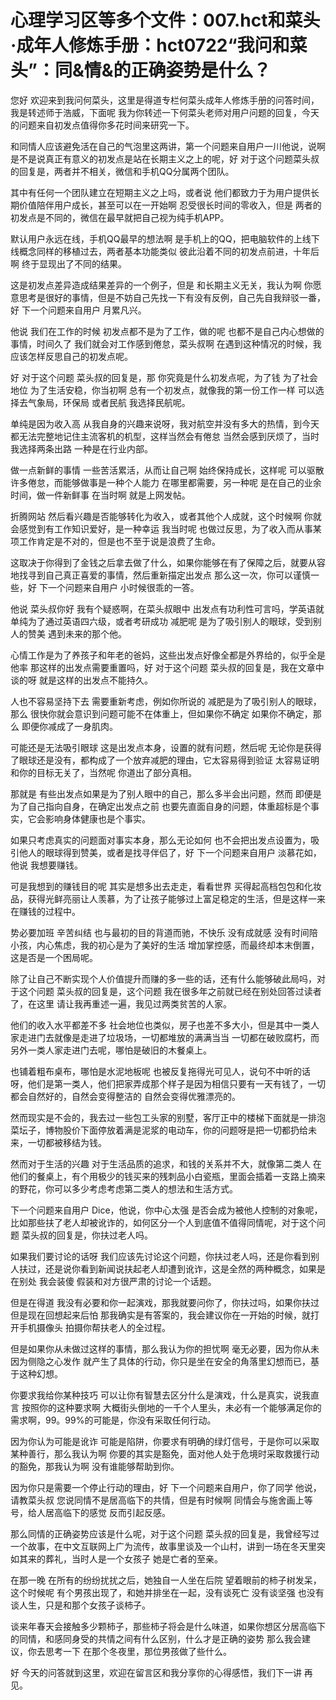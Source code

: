 # 心理学习区等多个文件：007.hct和菜头·成年人修炼手册：hct0722“我问和菜头”：同&情&的正确姿势是什么？ 

您好 欢迎来到我问何菜头，这里是得道专栏何菜头成年人修炼手册的问答时间，我是转述师于浩威，下面呢 我为你转述一下何菜头老师对用户问题的回复，今天的问题来自初发点值得你多花时间来研究一下。

和同情人应该避免活在自己的气泡里这两讲，第一个问题来自用户一川他说，说啊 是不是说真正有意义的初发点是站在长期主义之上的呢，好 对于这个问题菜头叔的回复是，两者并不相关，微信和手机QQ分属两个团队。

其中有任何一个团队建立在短期主义之上吗，或者说 他们都致力于为用户提供长期价值陪伴用户成长，甚至可以在一开始啊 忍受很长时间的零收入，但是 两者的初发点是不同的，微信在最早就把自己视为纯手机APP。

默认用户永远在线，手机QQ最早的想法啊 是手机上的QQ，把电脑软件的上线下线概念同样的移植过去，两者基本功能类似 彼此沿着不同的初发点前进，十年后啊 终于显现出了不同的结果。

这是初发点差异造成结果差异的一个例子，但是 和长期主义无关，我认为啊 你愿意思考是很好的事情，但是不妨自己先找一下有没有反例，自己先自我辩驳一番，好 下一个问题来自用户 月累凡兴。

他说 我们在工作的时候 初发点都不是为了工作，做的呢 也都不是自己内心想做的事情，时间久了 我们就会对工作感到倦怠，菜头叔啊 在遇到这种情况的时候，我应该怎样反思自己的初发点呢。

好 对于这个问题 菜头叔的回复是，那 你究竟是什么初发点呢，为了钱 为了社会地位 为了生活安稳，你当初啊 总有一个初发点，就像我的第一份工作一样 可以选择去气象局，环保局 或者民航 我选择民航呢。

单纯是因为收入高 从我自身的兴趣来说呀，我对航空并没有多大的热情，到今天都无法完整地记住主流客机的机型，这样当然会有倦怠 当然会感到厌烦了，当时我选择两条出路 一种是在行业内部。

做一点新鲜的事情 一些苦活累活，从而让自己啊 始终保持成长，这样呢 可以驱散许多倦怠，而能够做事是一种个人能力 在哪里都需要，另一种呢 是在自己的业余时间，做一件新鲜事 在当时啊 就是上网发帖。

折腾网站 然后看兴趣是否能够转化为收入，或者其他个人成就，这个时候啊 你就会感觉到有工作知识爱好，是一种幸运 我当时呢 也做过反思，为了收入而从事某项工作肯定是不对的，但是也不至于说是浪费了生命。

这取决于你得到了金钱之后拿去做了什么，如果你能够在有了保障之后，就要从容地找寻到自己真正喜爱的事情，然后重新描定出发点 那么这一次，你可以谨慎一些，好 下一个问题来自用户 小时候很乖的一答。

他说 菜头叔你好 我有个疑惑啊，在菜头叔眼中 出发点有功利性可言吗，学英语就单纯为了通过英语四六级，或者考研成功 减肥呢 是为了吸引别人的眼球，受到别人的赞美 遇到未来的那个他。

心情工作是为了养孩子和年老的爸妈，这些出发点好像全都是外界给的，似乎全是他率 那这样的出发点需要重置吗，好 对于这个问题 菜头叔的回复是，我在文章中谈的呀 就是这样的出发点不能持久。

人也不容易坚持下去 需要重新考虑，例如你所说的 减肥是为了吸引别人的眼球，那么 很快你就会意识到问题可能不在体重上，但如果你不确定 如果你不确定，那么 即便你减成了一身肌肉。

可能还是无法吸引眼球 这是出发点本身，设置的就有问题，然后呢 无论你是获得了眼球还是没有，都构成了一个放弃减肥的理由，它太容易得到验证 太容易证明和你的目标无关了，当然呢 你道出了部分真相。

那就是 有些出发点如果是为了别人眼中的自己，那么多半会出问题，然而 即便是为了自己指向自身，在确定出发点之前 也要先直面自身的问题，体重超标是个事实，它会影响身体健康也是个事实。

如果只考虑真实的问题面对事实本身，那么无论如何 也不会把出发点设置为，吸引他人的眼球得到赞美，或者是找寻伴侣了，好 下一个问题来自用户 淡慕花如，他说 我想要赚钱。

可是我想到的赚钱目的呢 其实是想多出去走走，看看世界 买得起高档包包和化妆品，获得光鲜亮丽让人羡慕，为了让孩子能够过上富足稳定的生活，但是这样一来 在赚钱的过程中。

势必要加班 辛苦纠结 也与最初的目的背道而驰，不快乐 没有成就感 没有时间陪小孩，内心焦虑，我的初心是为了美好的生活 增加掌控感，而最终却本末倒置，这是否是一个困局呢。

除了让自己不断实现个人价值提升而赚的多一些的话，还有什么能够破此局吗，对于这个问题 菜头叔的回复是，这个问题 我在很多年之前就已经在别处回答过读者了，在这里 请让我再重述一遍，我见过两类贫苦的人家。

他们的收入水平都差不多 社会地位也类似，房子也差不多大小，但是其中一类人家走进门去就像是走进了垃圾场，一切都堆放的满满当当 一切都在破败腐朽，而另外一类人家走进门去呢，哪怕是破旧的木餐桌上。

也铺着粗布桌布，哪怕是水泥地板呢 也被反复拖得光可见人，说句不中听的话呀，他们是第一类人，他们把家弄成那个样子是因为相信只要有一天有钱了，一切都会自然好的，自然会变得整洁的 自然会变得优雅漂亮的。

然而现实是不会的，我去过一些包工头家的别墅，客厅正中的楼梯下面就是一排泡菜坛子，博物股价下面停放着满是泥浆的电动车，你的问题呀是把一切都扔给未来，一切都被移结为钱。

然而对于生活的兴趣 对于生活品质的追求，和钱的关系并不大，就像第二类人 在他们的餐桌上，有个用极少的钱买来的残刺品小白瓷瓶，里面会插着一支路上摘来的野花，你可以多少考虑考虑第二类人的想法和生活方式。

下一个问题来自用户 Dice，他说，你中心太强 是否会成为被他人控制的对象呢，比如那些扶了老人却被讹诈的，如何区分一个人到底值不值得同情呢，对于这个问题 菜头叔的回复是，你扶过老人吗。

如果我们要讨论的话呀 我们应该先讨论这个问题，你扶过老人吗，还是你看到别人扶过，还是说你看到新闻说扶起老人却遭到讹诈，这是全然的两种概念，如果是在别处 我会装傻 假装和对方很严肃的讨论一个话题。

但是在得道 我没有必要和你一起演戏，那我就要问你了，你扶过吗，如果你扶过 但是现在回想起来后怕 那我确实是有答案的，我会建议你在一开始的时候，就打开手机摄像头 拍摄你帮扶老人的全过程。

但是如果你从未做过这样的事情，那么我认为你的担忧啊 毫无必要，因为你从未因为侧隐之心发作 就产生了具体的行动，你只是坐在安全的角落里幻想而已，基于这种幻想。

你要求我给你某种技巧 可以让你有智慧去区分什么是演戏，什么是真实，说我直言 按照你的这种要求啊 大概街头倒地的一千个人里头，未必有一个能够满足你的需求啊，99。99%的可能是，你没有采取任何行动。

因为你认为可能是讹诈 可能是陷阱，你要求有明确的绿灯信号，于是你可以采取某种善行，那么我认为啊 你要的其实是豁免，面对他人处于危境时采取救援行动的豁免，那我认为啊 没有谁能够帮助到你。

因为你只是需要一个停止行动的理由，好 下一个问题来自用户，你了同学 他说，请教菜头叔 您说同情不是居高临下的共情，但是有时候啊 同情会与施舍画上等号，给人居高临下的感觉 反而引起反感。

那么同情的正确姿势应该是什么呢，对于这个问题 菜头叔的回复是，我曾经写过一个故事，在中文互联网上广为流传，故事里谈及一个山村，讲到一场在冬天里突如其来的葬礼，当时人是一个女孩子 她是亡者的至亲。

在那一晚 在所有的纷纷扰扰之后，她独自一人坐在后院 望着眼前的柿子树发呆，这个时候呢 有个男孩出现了，和她并排坐在一起，没有谈死亡 没有谈坚强 也没有谈人生，只是和那个女孩子谈柿子。

谈来年春天会接触多少颗柿子，那些柿子将会是什么味道，如果你想区分居高临下的同情，和感同身受的共情之间有什么区别，什么才是正确的姿势 那么我会建议，你去思考一下 在那个冬夜里，那位男孩做了些什么。

好 今天的问答就到这里，欢迎在留言区和我分享你的心得感悟，我们下一讲 再见。